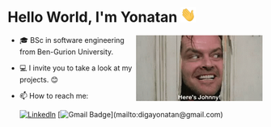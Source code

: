 # Hello World, I'm Yonatan <img src="https://raw.githubusercontent.com/yonatandiga12/yonatandiga12/main/wave.gif" width="30px" height="30px" />

<img src="https://raw.githubusercontent.com/yonatandiga12/yonatandiga12/main/Heres_Johnny.gif" alt="side Image" align="right" width="250" height="auto" />


- 🎓 BSc in software engineering from Ben-Gurion University.

- 💻 I invite you to take a look at my projects. :blush:

- 📫 How to reach me:

     [![Linkedln](https://img.shields.io/badge/LinkedIn-0077B5?style=flat-square&logo=linkedin&logoColor=white)](https://www.linkedin.com/in/yonatan-diga/)
     [![Gmail Badge](https://img.shields.io/badge/-Gmail_(digayonatan@gmail.com)-c14438?style=flat-square&logo=Gmail&logoColor=white&link=mailto:digayonatan@gmail.com)](mailto:digayonatan@gmail.com)


<!--
**yonatandiga12/yonatandiga12** is a ✨ _special_ ✨ repository because its `README.md` (this file) appears on your GitHub profile.
Here are some ideas to get you started:

- 🔭 I’m currently working on ...
- 🌱 I’m currently learning ...
- 👯 I’m looking to collaborate on ...
- 🤔 I’m looking for help with ...
- 💬 Ask me about ...
- 😄 Pronouns: ...
- ⚡ Fun fact: ...

<img src="https://github.com/sciencepal/sciencepal/blob/master/assets/life_balance.gif" alt="side Image" align="right" width="200" height="auto" />

     [<img src="https://img.icons8.com/color/48/000000/linkedin.png" width="3.5%"/>](https://www.linkedin.com/in/yonatan-diga/) &nbsp; <a href="mailto:digayonatan@gmail.com"> <img src="https://img.icons8.com/fluent/48/000000/gmail.png" width="3.5%"/>
 &nbsp; [<img src="https://github.com/sciencepal/sciencepal/blob/master/assets/discord-round.svg" width="3.5%"/>](https://discord.gg/MnUUbHe)
-->
